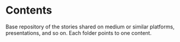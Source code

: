 # Contents

Base repository of the stories shared on medium or similar platforms, presentations, and so on. Each folder points to one content. 